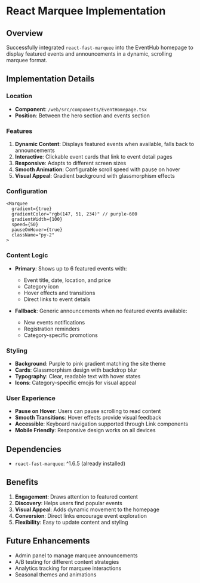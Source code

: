 # React Marquee Implementation

## Overview
Successfully integrated `react-fast-marquee` into the EventHub homepage to display featured events and announcements in a dynamic, scrolling marquee format.

## Implementation Details

### Location
- **Component**: `/web/src/components/EventHomepage.tsx`
- **Position**: Between the hero section and events section

### Features
1. **Dynamic Content**: Displays featured events when available, falls back to announcements
2. **Interactive**: Clickable event cards that link to event detail pages
3. **Responsive**: Adapts to different screen sizes
4. **Smooth Animation**: Configurable scroll speed with pause on hover
5. **Visual Appeal**: Gradient background with glassmorphism effects

### Configuration
```tsx
<Marquee 
  gradient={true}
  gradientColor="rgb(147, 51, 234)" // purple-600
  gradientWidth={100}
  speed={50}
  pauseOnHover={true}
  className="py-2"
>
```

### Content Logic
- **Primary**: Shows up to 6 featured events with:
  - Event title, date, location, and price
  - Category icon
  - Hover effects and transitions
  - Direct links to event details
  
- **Fallback**: Generic announcements when no featured events available:
  - New events notifications
  - Registration reminders
  - Category-specific promotions

### Styling
- **Background**: Purple to pink gradient matching the site theme
- **Cards**: Glassmorphism design with backdrop blur
- **Typography**: Clear, readable text with hover states
- **Icons**: Category-specific emojis for visual appeal

### User Experience
- **Pause on Hover**: Users can pause scrolling to read content
- **Smooth Transitions**: Hover effects provide visual feedback
- **Accessible**: Keyboard navigation supported through Link components
- **Mobile Friendly**: Responsive design works on all devices

## Dependencies
- `react-fast-marquee`: ^1.6.5 (already installed)

## Benefits
1. **Engagement**: Draws attention to featured content
2. **Discovery**: Helps users find popular events
3. **Visual Appeal**: Adds dynamic movement to the homepage
4. **Conversion**: Direct links encourage event exploration
5. **Flexibility**: Easy to update content and styling

## Future Enhancements
- Admin panel to manage marquee announcements
- A/B testing for different content strategies
- Analytics tracking for marquee interactions
- Seasonal themes and animations
